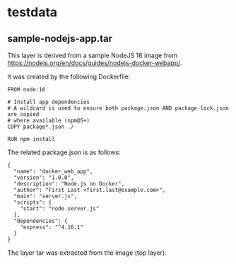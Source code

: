 # testdata

## sample-nodejs-app.tar

This layer is derived from a sample NodeJS 16 image
from https://nodejs.org/en/docs/guides/nodejs-docker-webapp/.

It was created by the following Dockerfile:

```
FROM node:16

# Install app dependencies
# A wildcard is used to ensure both package.json AND package-lock.json are copied
# where available (npm@5+)
COPY package*.json ./

RUN npm install
```

The related package.json is as follows:

```
{
  "name": "docker_web_app",
  "version": "1.0.0",
  "description": "Node.js on Docker",
  "author": "First Last <first.last@example.com>",
  "main": "server.js",
  "scripts": {
    "start": "node server.js"
  },
  "dependencies": {
    "express": "^4.16.1"
  }
}
```

The layer tar was extracted from the image (top layer).
